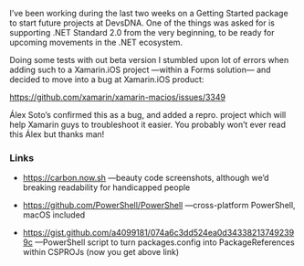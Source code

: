 I’ve been working during the last two weeks on a Getting Started package to
start future projects at DevsDNA. One of the things was asked for is supporting
.NET Standard 2.0 from the very beginning, to be ready for upcoming movements in
the .NET ecosystem.

Doing some tests with out beta version I stumbled upon lot of errors when adding
such to a Xamarin.iOS project —within a Forms solution— and decided to move into
a bug at Xamarin.iOS product:

<https://github.com/xamarin/xamarin-macios/issues/3349>

Álex Soto’s confirmed this as a bug, and added a repro. project which will help
Xamarin guys to troubleshoot it easier. You probably won’t ever read this Álex
but thanks man!

### Links

-   <https://carbon.now.sh> —beauty code screenshots, although we’d breaking
    readability for handicapped people

-   <https://github.com/PowerShell/PowerShell> —cross-platform PowerShell, macOS
    included

-   <https://gist.github.com/a4099181/074a6c3dd524ea0d343382137492399c>
    —PowerShell script to turn packages.config into PackageReferences within
    CSPROJs (now you get above link)
